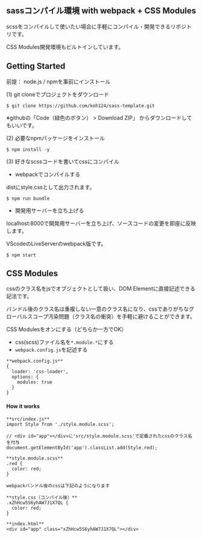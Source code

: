## sassコンパイル環境 with webpack + CSS Modules

scssをコンパイルして使いたい場合に手軽にコンパイル・開発できるリポジトリです。

CSS Modules開発環境もビルトインしています。

## Getting Started

前提： node.js / npmを事前にインストール

(1) git cloneでプロジェクトをダウンロード
```
$ git clone https://github.com/koh124/sass-template.git
```
※githubの「Code（緑色のボタン） > Download ZIP」 からダウンロードしてもいいです。

(2) 必要なnpmパッケージをインストール
```
$ npm install -y
```

(3) 好きなscssコードを書いてcssにコンパイル

* webpackでコンパイルする

distにstyle.cssとして出力されます。
```
$ npm run bundle
```

* 開発用サーバーを立ち上げる

localhost:8000で開発用サーバーを立ち上げ、ソースコードの変更を即座に反映します。

VScodeのLiveServerのwebpack版です。

```
$ npm start
```

## CSS Modules
cssのクラス名をjsでオブジェクトとして扱い、DOM Elementに直接記述できる記法です。

バンドル後のクラス名は重複しない一意のクラス名になり、cssでありがちなグローバルスコープ汚染問題（クラス名の衝突）を手軽に避けることができます。

CSS Modulesをオンにする（どちらか一方でOK）

* css(scss)ファイル名を`*.module.*`にする
* `webpack.config.js`を記述する

```
**webpack.config.js**
{
  loader: 'css-loader',
  options: {
    modules: true
  }
}
```

#### How it works
```
**src/index.js**
import Style from './style.module.scss';

// <div id="app"></div>に'src/style.module.scss'で定義されたcssのクラス名を付与
document.getElementById('app').classList.add(Style.red);

**style.module.scss**
.red {
  color: red;
}

webpackバンドル後のcssは下記のようになります

**style.css（コンパイル後）**
.xZhHcw5S6yhAW7J1X7QL {
  color: red;
}

**index.html**
<div id="app" class="xZhHcw5S6yhAW7J1X7QL"></div>
```
